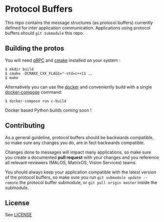 # Protocol Buffers
This repo contains the message structures (as protocol buffers) currently defined for inter application communication. Applications using protocol buffers should `git submodule` this repo. 

## Building the protos
You will need [gRPC](http://www.grpc.io/) and [cmake](https://cmake.org/) installed on your 
system :
```
$ mkdir build
$ cmake -DCMAKE_CXX_FLAGS="-std=c++11 ..
$ make
```

Alternatively you can use the [docker](https://www.docker.com/) and conveniently build
with a single [docker-compose](https://docs.docker.com/compose/) command:
```
$ docker-compose run c-build
```

Docker based Python builds coming soon !

## Contributing
As a general guideline, protocol buffers should be backwards compatible, so make sure any changes you do, are in fact backwards compatible. 

Changes done to messages will impact many applications, so make sure you create a documented **pull request** with your changes and you reference all relevant reviewers (MALOS, MatrixOS, Vision Services) teams.   

You should always keep your application compatible with the latest version of the protocol buffers, so make sure you run `git submodule update --remote` the protocol buffer submodule, or `git pull origin master` inside the submodule.  

## License
See [LICENSE](./LICENSE)
